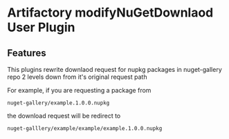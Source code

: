 # Artifactory modifyNuGetDownlaod User Plugin

## Features
This plugins rewrite downlaod request for nupkg packages in nuget-gallery repo 2 levels down from it's original request path

For example, if you are requesting a package from

`nuget-gallery/example.1.0.0.nupkg`

the download request will be redirect to

`nuget-galllery/example/example/example.1.0.0.nupkg`